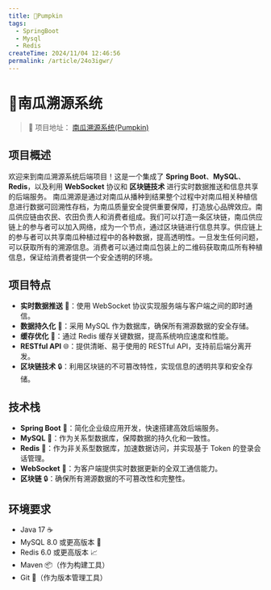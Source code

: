 ```yaml
---
title: 🎃Pumpkin
tags:
  - SpringBoot
  - Mysql
  - Redis
createTime: 2024/11/04 12:46:56
permalink: /article/24o3igwr/
---
```

# 🎃南瓜溯源系统
> 🌈 项目地址： [南瓜溯源系统(Pumpkin)](https://gitee.com/redemptionad/pumpkin)
## 项目概述
欢迎来到南瓜溯源系统后端项目！这是一个集成了 **Spring Boot**、**MySQL**、**Redis**，以及利用 **WebSocket** 协议和 **区块链技术** 进行实时数据推送和信息共享的后端服务。
南瓜溯源是通过对南瓜从播种到结果整个过程中对南瓜相关种植信息进行数据可回溯性存档，为南瓜质量安全提供重要保障，打造放心品牌效应。南瓜供应链由农民、农田负责人和消费者组成。我们可以打造一条区块链，南瓜供应链上的参与者可以加入网络，成为一个节点，通过区块链进行信息共享。供应链上的参与者可以共享南瓜种植过程中的各种数据，提高透明性。一旦发生任何问题，可以获取所有的溯源信息。消费者可以通过南瓜包装上的二维码获取南瓜所有种植信息，保证给消费者提供一个安全透明的环境。

## 项目特点

- **实时数据推送** 🚀：使用 WebSocket 协议实现服务端与客户端之间的即时通信。
- **数据持久化** 💾：采用 MySQL 作为数据库，确保所有溯源数据的安全存储。
- **缓存优化** 🔑：通过 Redis 缓存关键数据，提高系统响应速度和性能。
- **RESTful API** 🌐：提供清晰、易于使用的 RESTful API，支持前后端分离开发。
- **区块链技术** 🔒：利用区块链的不可篡改特性，实现信息的透明共享和安全存储。

## 技术栈

- **Spring Boot** 🌱：简化企业级应用开发，快速搭建高效后端服务。
- **MySQL** 🌊：作为关系型数据库，保障数据的持久化和一致性。
- **Redis** 🔴：作为非关系型数据库，加速数据访问，并实现基于 Token 的登录会话管理。
- **WebSocket** 🌌：为客户端提供实时数据更新的全双工通信能力。
- **区块链** 🔒：确保所有溯源数据的不可篡改性和完整性。

## 环境要求

- Java 17 ☕️
- MySQL 8.0 或更高版本 🐬
- Redis 6.0 或更高版本 📈
- Maven 📦（作为构建工具）
- Git 📖（作为版本管理工具）
